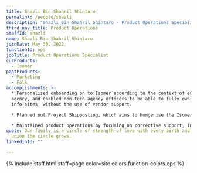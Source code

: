 ```yaml
---
title: Shazli Bin Shahril Shintaro
permalink: /people/shazli
description: "Shazli Bin Shahril Shintaro - Product Operations Specialist"
third_nav_title: Product Operations
staffId: shazli
name: Shazli Bin Shahril Shintaro
joinDate: May 30, 2022
functionId: ops
jobTitle: Product Operations Specialist
curProducts:
  - Isomer
pastProducts:
  - Marketing
  - Folk
accomplishments: >-
  * Personalised onboarding on to Isomer according to the context of each
  agency, and enabled non-tech agency officers to be able to fully own their
  info sites, without the use of vendor support.

  * Planned out Project Shipposting, which aims to homgenise the Isomer site infrastructure with the roll-out of the full-fledged CMS.

  * Maintained product operations by focusing on corrective support, in order to support a user base  that scaled 4-fold since joining.
quote: Our family is a circle of strength of love with every birth and every
  union the circle grows.
linkedinId: ""

---
```


{% include staff.html staff=page color=site.colors.function-colors.ops %}
